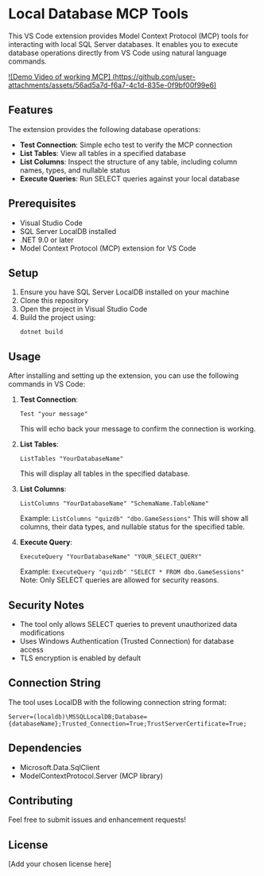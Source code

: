 # Local Database MCP Tools

This VS Code extension provides Model Context Protocol (MCP) tools for interacting with local SQL Server databases. It enables you to execute database operations directly from VS Code using natural language commands.

[![Demo Video of working MCP] (https://github.com/user-attachments/assets/56ad5a7d-f6a7-4c1d-835e-0f9bf00f99e6)](https://www.youtube.com/watch?v=R4FGtwKSPcA)

## Features

The extension provides the following database operations:

- **Test Connection**: Simple echo test to verify the MCP connection
- **List Tables**: View all tables in a specified database
- **List Columns**: Inspect the structure of any table, including column names, types, and nullable status
- **Execute Queries**: Run SELECT queries against your local database

## Prerequisites

- Visual Studio Code
- SQL Server LocalDB installed
- .NET 9.0 or later
- Model Context Protocol (MCP) extension for VS Code

## Setup

1. Ensure you have SQL Server LocalDB installed on your machine
2. Clone this repository
3. Open the project in Visual Studio Code
4. Build the project using:
   ```
   dotnet build
   ```

## Usage

After installing and setting up the extension, you can use the following commands in VS Code:

1. **Test Connection**:
   ```
   Test "your message"
   ```
   This will echo back your message to confirm the connection is working.

2. **List Tables**:
   ```
   ListTables "YourDatabaseName"
   ```
   This will display all tables in the specified database.

3. **List Columns**:
   ```
   ListColumns "YourDatabaseName" "SchemaName.TableName"
   ```
   Example: `ListColumns "quizdb" "dbo.GameSessions"`
   This will show all columns, their data types, and nullable status for the specified table.

4. **Execute Query**:
   ```
   ExecuteQuery "YourDatabaseName" "YOUR_SELECT_QUERY"
   ```
   Example: `ExecuteQuery "quizdb" "SELECT * FROM dbo.GameSessions"`
   Note: Only SELECT queries are allowed for security reasons.

## Security Notes

- The tool only allows SELECT queries to prevent unauthorized data modifications
- Uses Windows Authentication (Trusted Connection) for database access
- TLS encryption is enabled by default

## Connection String

The tool uses LocalDB with the following connection string format:
```
Server=(localdb)\MSSQLLocalDB;Database={databaseName};Trusted_Connection=True;TrustServerCertificate=True;
```

## Dependencies

- Microsoft.Data.SqlClient
- ModelContextProtocol.Server (MCP library)

## Contributing

Feel free to submit issues and enhancement requests!

## License

[Add your chosen license here]

